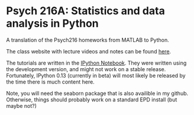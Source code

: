 Psych 216A: Statistics and data analysis in Python
==================================================

A translation of the Psych216 homeworks from MATLAB to Python.

The class website with lecture videos and notes can be found [here](http://white.stanford.edu/~knk/Psych216A/).

The tutorials are written in the [IPython Notebook](http://ipython.org/ipython-doc/dev/interactive/htmlnotebook.html).
They were written using the development version, and might not work on a stable release. Fortunately, IPython 0.13 (currently in beta) will most likely be released by the time there is much content here.

Note, you will need the seaborn package that is also availible in my github. Otherwise,
things should probably work on a standard EPD install (but maybe not?)
